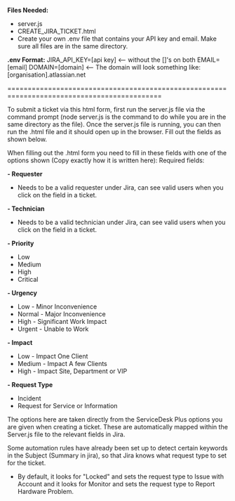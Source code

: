 **Files Needed:**
- server.js
- CREATE_JIRA_TICKET.html
- Create your own .env file that contains your API key and email. Make sure all files are in the same directory.

**.env Format:**
JIRA_API_KEY=[api key]             <-- without the []'s on both
EMAIL=[email]
DOMAIN=[domain]                    <-- The domain will look something like: [organisation].atlassian.net

============================================================================================

To submit a ticket via this html form, first run the server.js file via the command prompt (node server.js is the command to do while you are in the same directory as the file).
Once the server.js file is running, you can then run the .html file and it should open up in the browser. Fill out the fields as shown below.

When filling out the .html form you need to fill in these fields with one of the options shown (Copy exactly how it is written here):
Required fields:

**- Requester**
  - Needs to be a valid requester under Jira, can see valid users when you click on the field in a ticket.
    
**- Technician**
  - Needs to be a valid technician under Jira, can see valid users when you click on the field in a ticket.
    
**- Priority**
  - Low
  - Medium
  - High
  - Critical
    
**- Urgency**
  - Low - Minor Inconvenience
  - Normal - Major Inconvenience
  - High - Significant Work Impact
  - Urgent - Unable to Work
    
**- Impact**
  - Low - Impact One Client
  - Medium - Impact A few Clients
  - High - Impact Site, Department or VIP
    
**- Request Type**
  - Incident
  - Request for Service or Information
 
The options here are taken directly from the ServiceDesk Plus options you are given when creating a ticket.
These are automatically mapped within the Server.js file to the relevant fields in Jira.

Some automation rules have already been set up to detect certain keywords in the Subject (Summary in jira), so that Jira knows what request type to set for the ticket.
  - By default, it looks for "Locked" and sets the request type to Issue with Account and it looks for Monitor and sets the request type to Report Hardware Problem.
